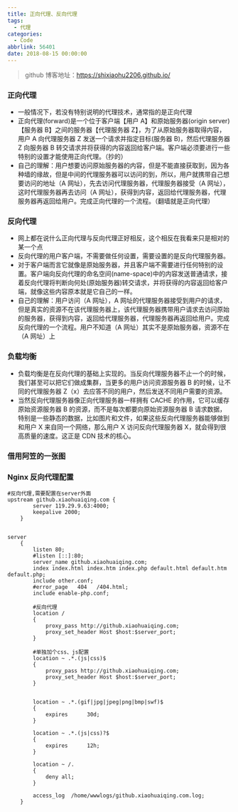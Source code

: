 ```yaml
---
title: 正向代理、反向代理
tags:
  - 代理
categories:
  - Code
abbrlink: 56401
date: 2018-08-15 00:00:00
---
```


> github 博客地址：https://shixiaohu2206.github.io/

### 正向代理

- 一般情况下，若没有特别说明的代理技术，通常指的是正向代理
- 正向代理(forward)是一个位于客户端【用户 A】和原始服务器(origin server)【服务器 B】之间的服务器【代理服务器 Z】，为了从原始服务器取得内容，用户 A 向代理服务器 Z 发送一个请求并指定目标(服务器 B)，然后代理服务器 Z 向服务器 B 转交请求并将获得的内容返回给客户端。客户端必须要进行一些特别的设置才能使用正向代理。（抄的）
- 自己的理解：用户想要访问原始服务器的内容，但是不能直接获取到，因为各种墙的缘故，但是中间的代理服务器可以访问的到，所以，用户就携带自己想要访问的地址（A 网址），先去访问代理服务器，代理服务器接受（A 网址），这时代理服务器再去访问（A 网址），获得到内容，返回给代理服务器，代理服务器再返回给用户。完成正向代理的一个流程。（翻墙就是正向代理）

### 反向代理

- 网上都在说什么正向代理与反向代理正好相反，这个相反在我看来只是相对的某一个点
- 反向代理的用户客户端，不需要做任何设置，需要设置的是反向代理服务器。
- 对于客户端而言它就像是原始服务器，并且客户端不需要进行任何特别的设置。客户端向反向代理的命名空间(name-space)中的内容发送普通请求，接着反向代理将判断向何处(原始服务器)转交请求，并将获得的内容返回给客户端，就像这些内容原本就是它自己的一样。
- 自己的理解：用户访问（A 网址），A 网址的代理服务器接受到用户的请求，但是真实的资源不在该代理服务器上，该代理服务器携带用户请求去访问原始的服务器，获得到内容，返回给代理服务器，代理服务器再返回给用户。完成反向代理的一个流程。用户不知道（A 网址）其实不是原始服务器，资源不在（A 网址）上

### 负载均衡

- 负载均衡是在反向代理的基础上实现的。当反向代理服务器不止一个的时候，我们甚至可以把它们做成集群，当更多的用户访问资源服务器 B 的时候，让不同的代理服务器 Z（x）去应答不同的用户，然后发送不同用户需要的资源。
- 当然反向代理服务器像正向代理服务器一样拥有 CACHE 的作用，它可以缓存原始资源服务器 B 的资源，而不是每次都要向原始资源服务器 B 请求数据，特别是一些静态的数据，比如图片和文件，如果这些反向代理服务器能够做到和用户 X 来自同一个网络，那么用户 X 访问反向代理服务器 X，就会得到很高质量的速度。这正是 CDN 技术的核心。

### 借用阿笠的一张图

[](http://http://img.blog.csdn.net/20171023163129273?watermark/2/text/aHR0cDovL2Jsb2cuY3Nkbi5uZXQvdTAxNDQzMjI3Mw==/font/5a6L5L2T/fontsize/400/fill/I0JBQkFCMA==/dissolve/70/gravity/SouthEast)

### Nginx 反向代理配置

```
#反向代理,需要配置在server外面
upstream github.xiaohuaiqing.com {
        server 119.29.9.63:4000;
        keepalive 2000;
    }


server
    {
        listen 80;
        #listen [::]:80;
        server_name github.xiaohuaiqing.com;
        index index.html index.htm index.php default.html default.htm default.php;
        include other.conf;
        #error_page   404   /404.html;
        include enable-php.conf;

        #反向代理
        location /
        {
            proxy_pass http://github.xiaohuaiqing.com;
            proxy_set_header Host $host:$server_port;
        }

        #单独加个css、js配置
        location ~ .*.(js|css)$
        {
            proxy_pass http://github.xiaohuaiqing.com;
            proxy_set_header Host $host:$server_port;
        }


        location ~ .*.(gif|jpg|jpeg|png|bmp|swf)$
        {
            expires      30d;
        }

        location ~ .*.(js|css)?$
        {
            expires      12h;
        }

        location ~ /.
        {
            deny all;
        }

        access_log  /home/wwwlogs/github.xiaohuaiqing.com.log;
    }
```

